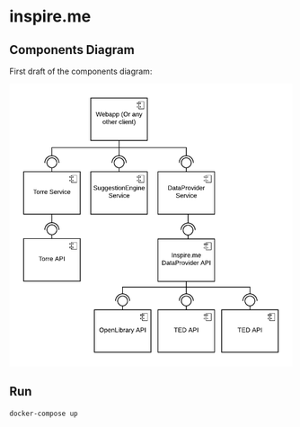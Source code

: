 # inspire.me

## Components Diagram

First draft of the components diagram:

![](docs/diagram-components.png)

## Run

```
docker-compose up
```